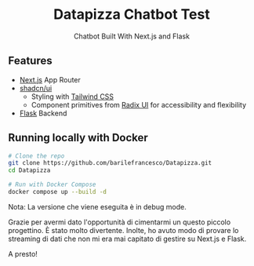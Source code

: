 <h1 align="center">Datapizza Chatbot Test</h1>
<p align="center">
  Chatbot Built With Next.js and Flask
</p>


## Features

- [Next.js](https://nextjs.org) App Router
- [shadcn/ui](https://ui.shadcn.com)
  - Styling with [Tailwind CSS](https://tailwindcss.com)
  - Component primitives from [Radix UI](https://radix-ui.com) for accessibility and flexibility
- [Flask](https://flask.palletsprojects.com) Backend


## Running locally with Docker

```bash
# Clone the repo
git clone https://github.com/barilefrancesco/Datapizza.git
cd Datapizza
```

```bash
# Run with Docker Compose
docker compose up --build -d
```

Nota: La versione che viene eseguita è in debug mode.

Grazie per avermi dato l'opportunità di cimentarmi un questo piccolo progettino.
È stato molto divertente. Inolte, ho avuto modo di provare lo streaming di dati che non mi era mai capitato di gestire su Next.js e Flask.

A presto!

